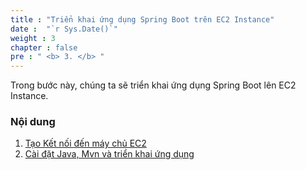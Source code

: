 ```yaml
---
title : "Triển khai ứng dụng Spring Boot trên EC2 Instance"
date :  "`r Sys.Date()`" 
weight : 3 
chapter : false
pre : " <b> 3. </b> "
---
```


Trong bước này, chúng ta sẽ triển khai ứng dụng Spring Boot lên EC2 Instance.

### Nội dung

 1. [Tạo Kết nối đến máy chủ EC2](3.1-public-instance/)
 2. [Cài đặt Java, Mvn và triển khai ứng dụng](3.2-private-instance/) 
 


